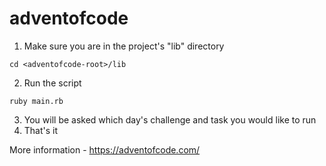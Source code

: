 # adventofcode

1. Make sure you are in the project's "lib" directory

```
cd <adventofcode-root>/lib
```

2. Run the script

```
ruby main.rb
```

3. You will be asked which day's challenge and task you would like to run
4. That's it

More information - https://adventofcode.com/
